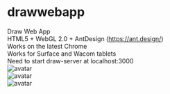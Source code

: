 # drawwebapp
Draw Web App  
HTML5 + WebGL 2.0 + AntDesign (https://ant.design/)  
Works on the latest Chrome  
Works for Surface and Wacom tablets  
Need to start draw-server at localhost:3000  
![avatar](https://github.com/vexilligera/drawwebapp/blob/master/demo/draw1.PNG?raw=true)  
![avatar](https://github.com/vexilligera/drawwebapp/blob/master/demo/draw2.PNG?raw=true)  
![avatar](https://github.com/vexilligera/drawwebapp/blob/master/demo/draw3.PNG?raw=true)  
